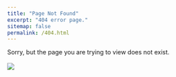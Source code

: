 ```yaml
---
title: "Page Not Found"
excerpt: "404 error page."
sitemap: false
permalink: /404.html
---
```


Sorry, but the page you are trying to view does not exist.
<br><br>
<img src='/images/favicon/favicon.ico'>

<script type="text/javascript">
  var GOOG_FIXURL_LANG = 'en';
  var GOOG_FIXURL_SITE = '{{ site.url }}'
</script>
<script type="text/javascript"
  src="//linkhelp.clients.google.com/tbproxy/lh/wm/fixurl.js">
</script>

